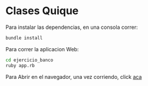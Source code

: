 # Clases Quique

Para instalar las dependencias, en una consola correr:

```bash
bundle install
```

Para correr la aplicacion Web:

```bash
cd ejercicio_banco
ruby app.rb
```

Para Abrir en el navegador, una vez corriendo, click [aca](http://localhost:5123)

